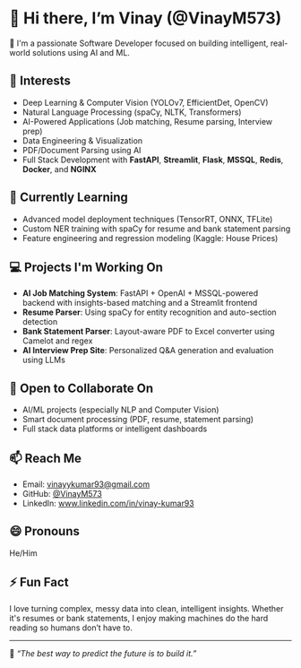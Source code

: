 # 👋 Hi there, I’m Vinay (@VinayM573)

🚀 I'm a passionate Software Developer focused on building intelligent, real-world solutions using AI and ML.

## 👀 Interests
- Deep Learning & Computer Vision (YOLOv7, EfficientDet, OpenCV)
- Natural Language Processing (spaCy, NLTK, Transformers)
- AI-Powered Applications (Job matching, Resume parsing, Interview prep)
- Data Engineering & Visualization
- PDF/Document Parsing using AI
- Full Stack Development with **FastAPI**, **Streamlit**, **Flask**, **MSSQL**, **Redis**, **Docker**, and **NGINX**

## 🌱 Currently Learning
- Advanced model deployment techniques (TensorRT, ONNX, TFLite)
- Custom NER training with spaCy for resume and bank statement parsing
- Feature engineering and regression modeling (Kaggle: House Prices)

## 💻 Projects I'm Working On
- **AI Job Matching System**: FastAPI + OpenAI + MSSQL-powered backend with insights-based matching and a Streamlit frontend
- **Resume Parser**: Using spaCy for entity recognition and auto-section detection
- **Bank Statement Parser**: Layout-aware PDF to Excel converter using Camelot and regex
- **AI Interview Prep Site**: Personalized Q&A generation and evaluation using LLMs

## 🤝 Open to Collaborate On
- AI/ML projects (especially NLP and Computer Vision)
- Smart document processing (PDF, resume, statement parsing)
- Full stack data platforms or intelligent dashboards

## 📫 Reach Me
- Email: vinayykumar93@gmail.com
- GitHub: [@VinayM573](https://github.com/VinayM573)
- LinkedIn: www.linkedin.com/in/vinay-kumar93

## 😄 Pronouns
He/Him

## ⚡ Fun Fact
I love turning complex, messy data into clean, intelligent insights. Whether it's resumes or bank statements, I enjoy making machines do the hard reading so humans don’t have to.

---

🧠 *“The best way to predict the future is to build it.”*

